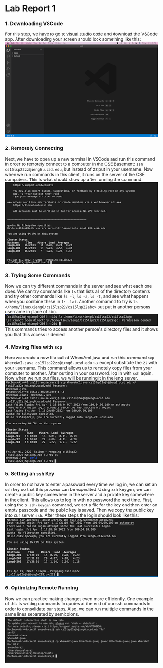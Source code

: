 # Lab Report 1  
### 1. Downloading VSCode  
For this step, we have to go to [visual studio code](https://code.visualstudio.com/) and download the VSCode app. After downloading your screen should look something like this:   
![Image](vscode.png)

### 2. Remotely Connecting  
Next, we have to open up a new terminal in VSCode and run this command in order to remotely connect to a computer in the CSE Basement: `ssh cs15lsp22zz@ieng6.ucsd.edu`, but instead of zz put in your username. Now when we run commands in this client, it runs on the server of the CSE computers. This is what should show up after running the command:  
![Image](login.png)

### 3. Trying Some Commands  
Now we can try different commands in the server and see what each one does. We can try commands like `ls` that lists all of the directory contents and try other commands like `ls -l`, `ls -a`, `ls -t`, and see what happens when you combine these in `ls -lat`. Another comamnd to try is `ls </home/linux/ieng6/cs15lsp22/cs15lsp22abc>` but put in another persons username in place of abc.  
![Image](commands.png)  
This commands tries to access another person's directory files and it shows you that this access is denied.

### 4. Moving Files with `scp`
Here we create a new file called WhereAmI.java and run this command `scp WhereAmI.java cs15lsp22zz@ieng6.ucsd.edu:~/` except substitute the zz with your username. This command allows us to remotely copy files from your computer to another. After putting in your password, log in with `ssh` again. Now when we  run our files, we will be running it in the ieng server.  
![Image](ssh.png) 

### 5. Setting an `ssh` Key
In order to not have to enter a password every time we log in, we can set an `ssh` key so that this process can be expedited. Using ssh keygen, we can create a public key somewhere in the server and a private key somewhere in the client. This allows us to log in with no password the next time. First, using the `$ ssh-keygen` command, we set a file for the key and then enter an empty passcode and the public key is saved. Then we copy the public key into our server `ssh`. After these steps the login should look like this:  
![Image](nopass.png) 

### 6. Optimizing Remote Running  
Now we can practice making changes even more efficiently. One example of this is writing commands in quotes at the end of our ssh commands in order to consolidate our steps. Also, we can run multiple commands in the same lines separated by semicolons.  
![Image](optimize.png) 
